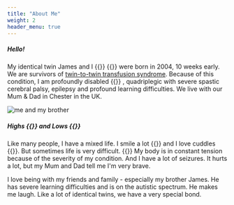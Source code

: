 ```yaml
---
title: "About Me"
weight: 2
header_menu: true
---
```


##### Hello!

My identical twin James and I {{<icon class="fa fa-male">}}
{{<icon class="fa fa-male">}} were born in 2004, 10 weeks early. We are
survivors of [twin-to-twin transfusion
syndrome](https://en.wikipedia.org/wiki/Twin-to-twin_transfusion_syndrome).
Because of this condition, I am profoundly disabled
{{<icon class="fa fa-wheelchair-alt">}} , quadriplegic with severe spastic
cerebral palsy, epilepsy and profound learning difficulties. We live with our
Mum &amp; Dad in Chester in the UK.

![me and my brother](images/twins.jpg)

##### Highs {{<icon class="fa fa-thumbs-up">}} and Lows {{<icon class="fa fa-thumbs-down">}}

Like many people, I have a mixed life. I smile a lot
{{<icon class="fa fa-smile-o">}} and I love cuddles
{{<icon class="fa fa-heart">}}. But sometimes life is very difficult.
{{<icon class="fa fa-frown-o">}} My body is in constant tension because of the
severity of my condition. And I have a lot of seizures. It hurts a lot, but my
Mum and Dad tell me I'm very brave.

I love being with my friends and family - especially my brother James. He has
severe learning difficulties and is on the autistic spectrum. He makes me laugh.
Like a lot of identical twins, we have a very special bond.